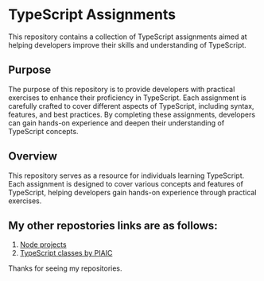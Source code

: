 # TypeScript Assignments

This repository contains a collection of TypeScript assignments aimed at helping developers improve their skills and understanding of TypeScript.

## Purpose

The purpose of this repository is to provide developers with practical exercises to enhance their proficiency in TypeScript. Each assignment is carefully crafted to cover different aspects of TypeScript, including syntax, features, and best practices. By completing these assignments, developers can gain hands-on experience and deepen their understanding of TypeScript concepts.

## Overview

This repository serves as a resource for individuals learning TypeScript. Each assignment is designed to cover various concepts and features of TypeScript, helping developers gain hands-on experience through practical exercises.

## My other repostories links are as follows:

1. [Node projects](https://github.com/ahmedjawad1857/Cloud-Engineering-Course/tree/main/TS-Q1/node-projects)
2. [TypeScript classes by PIAIC](https://github.com/ahmedjawad1857/Cloud-Engineering-Course/tree/main/TS-Q1/ts-classes)

Thanks for seeing my repositories.
